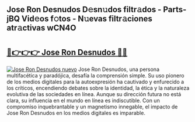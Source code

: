 ## Jose Ron Desnudos D𝚎sn𝚞dos filtr𝚊dos - Parts-jBQ Vid𝚎os f𝚘tos - N𝚞evas filtr𝚊ciones atr𝚊ctivas wCN4O

# <h2><a href="http://mb0o213.tromn.icu/?c=Jose+Ron+Desnudos">🔗👉👉👉 Jose Ron Desnudos 🔗🔗</a></h2>

[![Jose Ron Desnudos nuevo](https://i.imgur.com/pEAQMta.gif)](http://mb0o213.tromn.icu/?c=Jose+Ron+Desnudos)
Jose Ron Desnudos, una persona multifacética y paradójica, desafía la comprensión simple. Su uso pionero de los medios digitales para la autoexpresión ha cautivado y enfurecido a los críticos, encendiendo debates sobre la identidad, la ética y la naturaleza evolutiva de las sociedades en línea. Aunque su dirección futura no está clara, su influencia en el mundo en línea es indiscutible. Con un compromiso inquebrantable y un magnetismo innegable, el impacto de Jose Ron Desnudos en los medios digitales es imparable.
